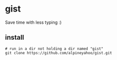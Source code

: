 # gist
Save time with less typing :)
## install

```shell
# run in a dir not holding a dir named "gist"
git clone https://github.com/alpineyahoo/gist.git
```
